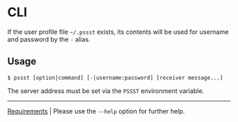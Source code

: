 CLI
===
If the user profile file `~/.pssst` exists, its contents will be used 
for username and password by the `-` alias.

Usage
-----
```
$ pssst [option|command] [-|username:password] [receiver message...]
```

The server address must be set via the `PSSST` environment variable.

----
[Requirements](pssst.pip) | 
Please use the `--help` option for further help.

